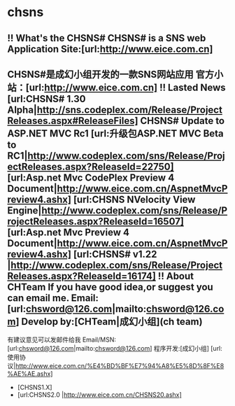 # chsns
!! What's the CHSNS#
CHSNS# is a SNS web Application
Site:[url:http://www.eice.com.cn]
----------------------------------------
CHSNS#是成幻小组开发的一款SNS网站应用
官方小站：[url:http://www.eice.com.cn]
!! Lasted News
[url:CHSNS# 1.30 Alpha|http://sns.codeplex.com/Release/ProjectReleases.aspx#ReleaseFiles]
CHSNS# Update to ASP.NET MVC Rc1
[url:升级包ASP.NET MVC Beta to RC1|http://www.codeplex.com/sns/Release/ProjectReleases.aspx?ReleaseId=22750]
[url:Asp.net Mvc CodePlex Preview 4 Document|http://www.eice.com.cn/AspnetMvcPreview4.ashx]
[url:CHSNS NVelocity View Engine|http://www.codeplex.com/sns/Release/ProjectReleases.aspx?ReleaseId=16507]
[url:Asp.net Mvc Preview 4 Document|http://www.eice.com.cn/AspnetMvcPreview4.ashx]
[url:CHSNS# v1.22 |http://www.codeplex.com/sns/Release/ProjectReleases.aspx?ReleaseId=16174]
!! About CHTeam
If you have good idea,or suggest you can email me.
Email:[url:chsword@126.com|mailto:chsword@126.com]
Develop by:[CHTeam|成幻小组](ch team)
-----------------------------------------------------------------------
有建议意见可以发邮件给我
Email/MSN:[url:chsword@126.com|mailto:chsword@126.com]
程序开发:[成幻小组]
[url:使用协议|http://www.eice.com.cn/%E4%BD%BF%E7%94%A8%E5%8D%8F%E8%AE%AE.ashx]
* [CHSNS1.X]
* [url:CHSNS2.0 |http://www.eice.com.cn/CHSNS20.ashx]
